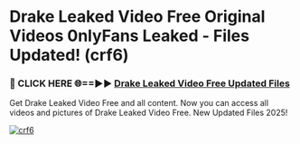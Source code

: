 # Drake Leaked Video Free Original Videos 0nlyFans Leaked - Files Updated! (crf6)

<h3>🔴 CLICK HERE 🌐==►► <a href="https://tinyurl.com/ms9xzufz" rel="nofollow">Drake Leaked Video Free Updated Files</a></h3>

Get Drake Leaked Video Free and all content. Now you can access all videos and pictures of Drake Leaked Video Free. New Updated Files 2025!

[![crf6](https://i.imgur.com/NaUBvic.gif)](https://tinyurl.com/ms9xzufz)
